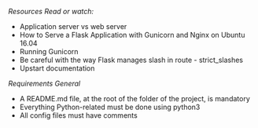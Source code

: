 *Resources*
*Read or watch:*
- Application server vs web server
- How to Serve a Flask Application with Gunicorn and Nginx on Ubuntu 16.04
- Running Gunicorn
- Be careful with the way Flask manages slash in route - strict_slashes
- Upstart documentation

*Requirements*
*General*
- A README.md file, at the root of the folder of the project, is mandatory
- Everything Python-related must be done using python3
- All config files must have comments
